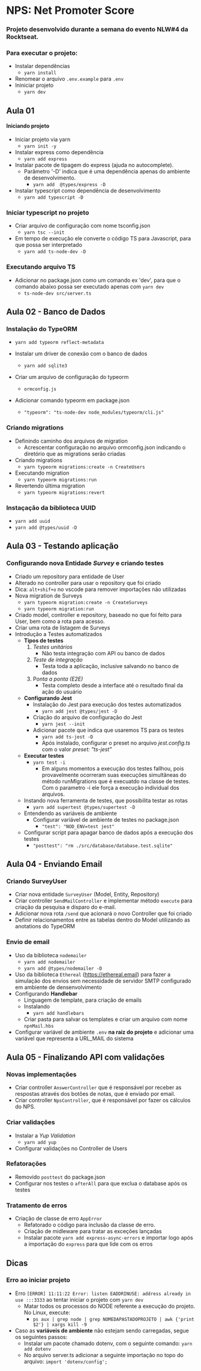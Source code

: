 # NPS: Net Promoter Score
### Projeto desenvolvido durante a semana do evento NLW#4 da Rocktseat.
### Para executar o projeto:

- Instalar dependências
    - `yarn install`
- Renomear o arquivo `.env.example` para `.env`
- Ininiciar projeto
    - `yarn dev`

## Aula 01
#### Iniciando projeto
- Iniciar projeto via yarn
  - `yarn init -y`
- Instalar express como dependência
  - `yarn add express`
- Instalar pacote de tipagem do express (ajuda no autocomplete). 
  - Parâmetro '-D' indica que é uma dependência apenas do ambiente de desenvolvimento.
    - `yarn add  @types/express -D`
- Instalar typescript como dependência de desenvolvimento
    - `yarn add typescript -D`

### Iniciar typescript no projeto
- Criar arquivo de configuração com nome tsconfig.json
  - `yarn tsc --init`
- Em tempo de execução ele converte o código TS para Javascript, para que possa ser interpretado
  - `yarn add ts-node-dev -D`

### Executando arquivo TS 
- Adicionar no package.json como um comando ex 'dev', para que o comando abaixo possa ser executado apenas com `yarn dev`
  - `ts-node-dev src/server.ts`

 ## Aula 02 - Banco de Dados
### Instalação do TypeORM
  - `yarn add typeorm reflect-metadata`

- Instalar um driver de conexão com o banco de dados
  - `yarn add sqlite3`
- Criar um arquivo de configuração do typeorm
  - `ormconfig.js`
- Adicionar comando typeorm em package.json
  - `"typeorm": "ts-node-dev node_modules/typeorm/cli.js"`

### Criando migrations
- Definindo caminho dos arquivos de migration
    - Acrescentar configuração no arquivo ormconfig.json indicando o diretório que as migrations serão criadas
- Criando migrations
  - `yarn typeorm migrations:create -n CreateUsers`
- Executando migration
  - `yarn typeorm migrations:run`
- Revertendo última migration
  - `yarn typeorm migrations:revert`
### Instaçação da biblioteca UUID
  - `yarn add uuid`
  - `yarn add @types/uuid -D`

 ## Aula 03 - Testando aplicação
### Configurando nova Entidade *Survey* e criando testes
- Criado um repository para entidade de User
- Alterado no controller para usar o repository que foi criado
- Dica: `alt+shif+o` no vscode para remover importações não utilizadas
- Nova migration de Surveys
    - `yarn typeorm migration:create -n CreateSurveys`
    - `yarn typeorm migration:run`
- Criado model, controller e repository, baseado no que foi feito para User, bem como a rota para acesso.
- Criar uma rota de listagem de Surveys
- Introdução a Testes automatizados
    - **Tipos de testes**
      1. *Testes unitários*
          - Não testa integração com API ou banco de dados
      2. *Teste de integração*
          - Testa toda a aplicação, inclusive salvando no banco de dados
      3. P*onta a ponta (E2E)*
          - Testa completo desde a interface até o resultado final da ação do usuário
   - **Configurando Jest**
       - Instalação do Jest para execução dos testes automatizados
           - `yarn add jest @types/jest -D`
       - Criação do arquivo de configuração do Jest
           - `yarn jest --init`
       - Adicionar pacote que indica que usaremos TS para os testes
           - `yarn add ts-jest -D`
           - Após instalado, configurar o preset no arquivo *jest.config.ts* com o valor *preset: "ts-jest"*
    - **Executar testes**
        - `yarn test -i`
            - Em alguns momentos a execução dos testes fallhou, pois provavelmente ocorreram suas execuções simultâneas do método runMIgrations que é execuatdo na classe de testes. Com o parametro -i ele força a execução individual dos arquivos.
    - Instando nova ferramenta de testes, que possibilita testar as rotas
        - `yarn add supertest @types/supertest -D`
    - Entendendo as variáveis de ambiente
        - Configurar variável de ambiente de testes no package.json
            - `"test": "NOD_ENV=test jest"`
    - Configurar script para apagar banco de dados após a execução dos testes
        - `"posttest": "rm ./src/database/database.test.sqlite"`

 ## Aula 04 - Enviando Email
### Criando SurveyUser

- Criar nova entidade `SurveyUser` (Model, Entity, Repository)
- Criar controller `SendMailController` e implementar método `execute` para criação da pesquisa e disparo do e-mail.
- Adicionar nova rota `/send` que acionará o novo Controller que foi criado
- Definir relacionamentos entre as tabelas dentro do Model utilizando as anotations do TypeORM

### Envio de email
- Uso da biblioteca `nodemailer`
    - `yarn add nodemailer`
    - `yarn add @types/nodemailer -D`
- Uso da biblioteca `Ethereal` (https://ethereal.email) para fazer a simulação dos envios sem necessidade de servidor SMTP configurado em ambiente de densenvolvimento
- Configurando **Handlebar**
    - Linguagem de template, para criação de emails
    - Instalando
        - `yarn add handlebars`
    - Criar pasta para salvar os templates e criar um arquivo com nome `npnMail.hbs`
- Configurar variável de ambiente `.env` **na raiz do projeto** e adicionar uma variável que representa a URL_MAIL do sistema

 ## Aula 05 - Finalizando API com validações
 ### Novas implementações
  - Criar controller `AnswerController` que é responsável por receber as respostas através dos botões de notas, que é enviado por email.
  - Criar controller `NpsController`, que é responsável por fazer os cálculos do NPS.
### Criar validações
  - Instalar a *Yup Validation*
      - `yarn add yup`
  - Configurar validações no Controller de Users
### Refatorações
  - Removido `posttest` do package.json
  - Configurar nos testes o `afterAll` para que exclua o database após os testes
### Tratamento de erros
  - Criação de classe de erro `AppError`
      - Refatorado o código para inclusão da classe de erro.
      - Criação de midleware para tratar as exceções lançadas
      - Instalar pacote `yarn add express-async-errors` e importar logo após a importação do `express` para que lide com os erros
      

## Dicas
### Erro ao iniciar projeto
- Erro `[ERROR] 11:11:22 Error: listen EADDRINUSE: address already in use :::3333` ao tentar iniciar o projeto com `yarn dev`
    - Matar todos os processos do NODE referente a execução do projeto. No Linux, execute:
        - `ps aux | grep node | grep NOMEDAPASTADOPROJETO | awk {'print $2'} | xargs kill -9` 
- Caso as **variáveis de ambiente** não estejam sendo carregadas, segue os seguintes passos:
    - Instalar um pacote chamado dotenv, com o seguinte comando: `yarn add dotenv`
    - No arquivo server.ts adicionar a seguinte importação no topo do arquivo: `import 'dotenv/config';`














